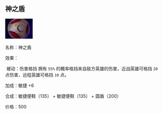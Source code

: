 ## 神之盾

![](src/icon/mjz_god_shield.png)

名称：神之盾

效果：

​	被动：伤害格挡 拥有 `55%` 的概率格挡来自敌方英雄的伤害，近战英雄可格挡 `20` 点伤害，远程英雄可格挡 `10` 点。

加成：敏捷 +6

合成：敏捷便鞋（135） + 敏捷便鞋（135） + 圆盾（200）

价格：500









